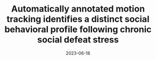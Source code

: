 ---
title: "Automatically annotated motion tracking identifies a distinct social behavioral profile following chronic social defeat stress"
date: 2023-06-18
venue: Nature Communications, 2023
authors:
  - name: J Bordes‡
  - name: <strong>L Miranda‡</strong>
    home: "#"
  - name: M Reinhardt
  - name: S Narayan
  - name: J Hartmann
  - name: E Newman
  - name: LM Brix
  - name: L van Doeselaar
  - name: C Engelhardt
  - name: L Dillmann
  - name: S Mitra
  - name: K Ressler
  - name: B Pütz
  - name: F Agakov
  - name: B Müller-Myhsok
  - name: MV Schmidt
paper_es: https://www.nature.com/articles/s41467-023-40040-3
page_es: https://deepof.readthedocs.io/en/latest/#
code_es: https://github.com/mlfpm/deepof
---